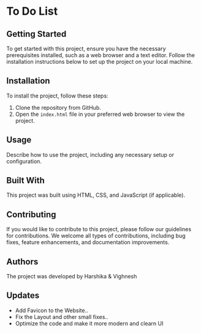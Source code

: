 # To Do List

## Getting Started

To get started with this project, ensure you have the necessary prerequisites installed, such as a web browser and a text editor. Follow the installation instructions below to set up the project on your local machine.

## Installation

To install the project, follow these steps:

1. Clone the repository from GitHub.
2. Open the `index.html` file in your preferred web browser to view the project.

## Usage

Describe how to use the project, including any necessary setup or configuration.

## Built With

This project was built using HTML, CSS, and JavaScript (if applicable).

## Contributing

If you would like to contribute to this project, please follow our guidelines for contributions. We welcome all types of contributions, including bug fixes, feature enhancements, and documentation improvements.

## Authors

The project was developed by Harshika & Vighnesh

## Updates

- Add Favicon to the Website..
- Fix the Layout and other small fixes..
- Optimize the code and make it more modern and clearn UI




